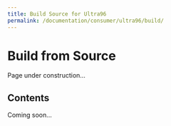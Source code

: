 ```yaml
---
title: Build Source for Ultra96
permalink: /documentation/consumer/ultra96/build/
---
```


# Build from Source

Page under construction...

## Contents

Coming soon...

